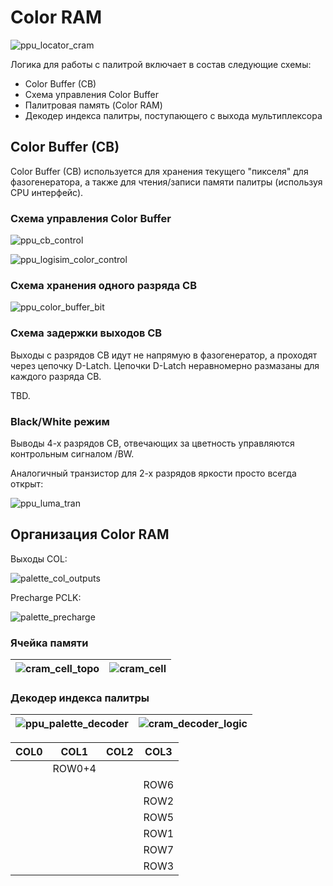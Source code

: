 # Color RAM

![ppu_locator_cram](/BreakingNESWiki/imgstore/ppu/ppu_locator_cram.jpg)

Логика для работы с палитрой включает в состав следующие схемы:
- Color Buffer (CB)
- Схема управления Color Buffer
- Палитровая память (Color RAM)
- Декодер индекса палитры, поступающего с выхода мультиплексора

## Color Buffer (CB)

Color Buffer (CB) используется для хранения текущего "пикселя" для фазогенератора, а также для чтения/записи памяти палитры (используя CPU интерфейс).

### Схема управления Color Buffer

![ppu_cb_control](/BreakingNESWiki/imgstore/ppu/ppu_cb_control.jpg)

![ppu_logisim_color_control](/BreakingNESWiki/imgstore/ppu/ppu_logisim_color_control.jpg)

### Схема хранения одного разряда CB

![ppu_color_buffer_bit](/BreakingNESWiki/imgstore/ppu/ppu_color_buffer_bit.jpg)

### Схема задержки выходов CB

Выходы с разрядов CB идут не напрямую в фазогенератор, а проходят через цепочку D-Latch. Цепочки D-Latch неравномерно размазаны для каждого разряда CB.

TBD.

### Black/White режим

Выводы 4-х разрядов CB, отвечающих за цветность управляются контрольным сигналом /BW.

Аналогичный транзистор для 2-х разрядов яркости просто всегда открыт:

![ppu_luma_tran](/BreakingNESWiki/imgstore/ppu/ppu_luma_tran.jpg)

## Организация Color RAM

Выходы COL:

![palette_col_outputs](/BreakingNESWiki/imgstore/ppu/palette_col_outputs.jpg)

Precharge PCLK:

![palette_precharge](/BreakingNESWiki/imgstore/ppu/palette_precharge.jpg)

### Ячейка памяти

|![cram_cell_topo](/BreakingNESWiki/imgstore/ppu/cram_cell_topo.jpg)|![cram_cell](/BreakingNESWiki/imgstore/ppu/cram_cell.jpg)|
|---|---|

### Декодер индекса палитры

|![ppu_palette_decoder](/BreakingNESWiki/imgstore/ppu/ppu_palette_decoder.jpg)|![cram_decoder_logic](/BreakingNESWiki/imgstore/ppu/cram_decoder_logic.jpg)|
|---|---|

|COL0|COL1|COL2|COL3|
|---|---|---|---|
|| ROW0+4 |||
||||ROW6|
||||ROW2|
||||ROW5|
||||ROW1|
||||ROW7|
||||ROW3|
